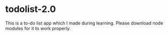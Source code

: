 # todolist-2.0
This is a to-do list app which I made during learning.
Please download node modules for it to work properly.
